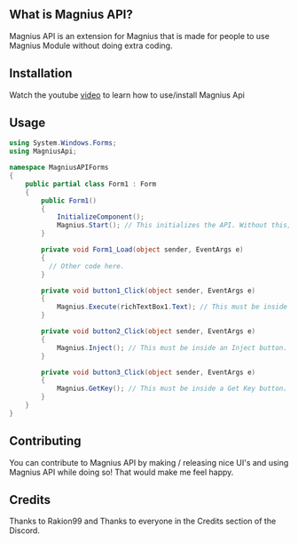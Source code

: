## What is Magnius API?

Magnius API is an extension for Magnius that is made for people to use Magnius Module without doing extra coding.

## Installation

Watch the youtube [video](https://www.youtube.com/watch?v=mjMsRpTwDbQ) to learn how to use/install Magnius Api

## Usage

```cs
using System.Windows.Forms;
using MagniusApi;

namespace MagniusAPIForms
{
    public partial class Form1 : Form
    {
        public Form1()
        {
            InitializeComponent();
            Magnius.Start(); // This initializes the API. Without this; you cannot use Magnius API.
        }

        private void Form1_Load(object sender, EventArgs e)
        {
          // Other code here.
        }

        private void button1_Click(object sender, EventArgs e)
        {
            Magnius.Execute(richTextBox1.Text); // This must be inside an Execute button. It'll execute whatever is inside your text box. (NOTE: change 'richTextBox1' to your own text editor.)
        }

        private void button2_Click(object sender, EventArgs e)
        {
            Magnius.Inject(); // This must be inside an Inject button. It'll inject Magnius Module.
        }

        private void button3_Click(object sender, EventArgs e)
        {
            Magnius.GetKey(); // This must be inside a Get Key button. It'll redirect you to the link to get the key.
        }
    }
}

```

## Contributing
You can contribute to Magnius API by making / releasing nice UI's and using Magnius API while doing so! That would make me feel happy.

## Credits

Thanks to Rakion99 and
Thanks to everyone in the Credits section of the Discord.
